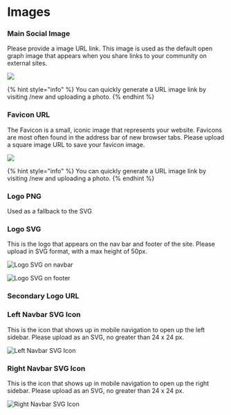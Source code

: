 # Images

### Main Social Image

Please provide a image URL link. This image is used as the default open graph image that appears when you share links to your community on external sites. 

![](../../../.gitbook/assets/screen-shot-2020-09-12-at-1.18.21-pm.png)

{% hint style="info" %}
You can quickly generate a URL image link by visiting /new and uploading a photo.
{% endhint %}

### Favicon URL

The Favicon is a small, iconic image that represents your website. Favicons are most often found in the address bar of new browser tabs. Please upload a square image URL to save your favicon image.

![](../../../.gitbook/assets/screen-shot-2020-09-12-at-1.22.37-pm.png)

{% hint style="info" %}
You can quickly generate a URL image link by visiting /new and uploading a photo.
{% endhint %}

### Logo PNG

Used as a fallback to the SVG

### Logo SVG

This is the logo that appears on the nav bar and footer of the site. Please upload in SVG format, with a max height of 50px. 

![Logo SVG on navbar](../../../.gitbook/assets/screen-shot-2020-09-12-at-1.25.50-pm.png)

![Logo SVG on footer](../../../.gitbook/assets/screen-shot-2020-09-12-at-1.26.40-pm.png)

### Secondary Logo URL

### 

### Left Navbar SVG Icon

This is the icon that shows up in mobile navigation to open up the left sidebar. Please upload as an SVG, no greater than 24 x 24 px.

![Left Navbar SVG Icon](../../../.gitbook/assets/screen-shot-2020-09-12-at-1.29.07-pm.png)

### Right Navbar SVG Icon

This is the icon that shows up in mobile navigation to open up the right sidebar. Please upload as an SVG, no greater than 24 x 24 px.

![Right Navbar SVG Icon](../../../.gitbook/assets/screen-shot-2020-09-12-at-1.29.07-pm%20%281%29.png)



